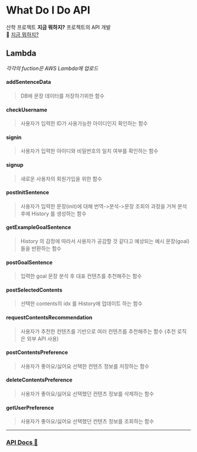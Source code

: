 # What Do I Do API

산학 프로젝트 **지금 뭐하지?** 프로젝트의 API 개발   
🔗 [지금 뭐하지?](https://whatdoido.kro.kr/)

## Lambda
_각각의 fuction은 AWS Lambda에 업로드_

#### addSentenceData
> DB에 문장 데이터를 저장하기위한 함수
> 
#### checkUsername
> 사용자가 입력한 ID가 사용가능한 아이디인지 확인하는 함수
> 
#### signin
> 사용자가 입력한 아이디와 비밀번호의 일치 여부를 확인하는 함수
> 
#### signup
> 새로운 사용자의 회원가입을 위한 함수
> 
#### postInitSentence
> 사용자가 입력한 문장(init)에 대해 번역->분석->문장 조회의 과정을 거쳐 분석 후에 History 를 생성하는 함수
> 
#### getExampleGoalSentence
> History 의 감정에 따라서 사용자가 공감할 것 같다고 예상되는 예시 문장(goal)들을 반환하는 함수
>  
#### postGoalSentence
> 입력한 goal 문장 분석 후 대표 컨텐츠를 추천해주는 함수
>  
#### postSelectedContents
> 선택한 contents의 idx 를 History에 업데이트 하는 함수
>  
#### requestContentsRecommendation
> 사용자가 추천한 컨텐츠를 기반으로 여러 컨텐츠를 추천해주는 함수 (추천 로직은 외부 API 사용)
> 
#### postContentsPreference
> 사용자가 좋아요/싫어요 선택한 컨텐츠 정보를 저장하는 함수
>
#### deleteContentsPreference
> 사용자가 좋아요/싫어요 선택했던 컨텐츠 정보를 삭제하는 함수
>
#### getUserPreference
> 사용자가 좋아요/싫어요 선택했던 컨텐츠 정보를 조회하는 함수
>
<hr />

### [API Docs 📑](https://documenter.getpostman.com/view/12312893/TzCQbRzB) 

